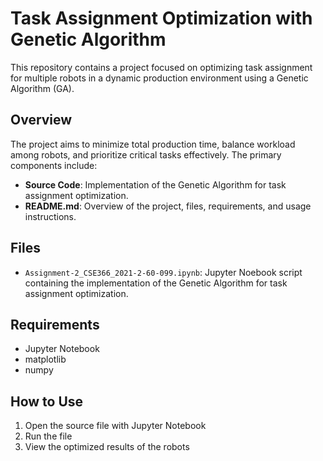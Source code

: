 # Task Assignment Optimization with Genetic Algorithm

This repository contains a project focused on optimizing task assignment for multiple robots in a dynamic production environment using a Genetic Algorithm (GA).

## Overview

The project aims to minimize total production time, balance workload among robots, and prioritize critical tasks effectively. The primary components include:
- **Source Code**: Implementation of the Genetic Algorithm for task assignment optimization.
- **README.md**: Overview of the project, files, requirements, and usage instructions.

## Files

- `Assignment-2_CSE366_2021-2-60-099.ipynb`: Jupyter Noebook script containing the implementation of the Genetic Algorithm for task assignment optimization.

## Requirements

- Jupyter Notebook
- matplotlib
- numpy

## How to Use

1. Open the source file with Jupyter Notebook
2. Run the file
3. View the optimized results of the robots
   
